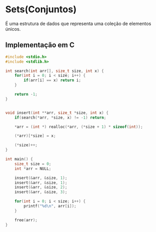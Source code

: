 # Sets(Conjuntos)

É uma estrutura de dados que representa uma coleção de elementos únicos.

## Implementação em C

```c
#include <stdio.h>
#include <stdlib.h>

int search(int arr[], size_t size, int x) {
    for(int i = 0; i < size; i++) {
        if(arr[i] == x) return i;
    }

    return -1;
}


void insert(int **arr, size_t *size, int x) {
    if(search(*arr, *size, x) != -1) return;

    *arr = (int *) realloc(*arr, (*size + 1) * sizeof(int));

    (*arr)[*size] = x;

    (*size)++;
}

int main() {
    size_t size = 0;
    int *arr = NULL;

    insert(&arr, &size, 1);
    insert(&arr, &size, 1);
    insert(&arr, &size, 2);
    insert(&arr, &size, 3);

    for(int i = 0; i < size; i++) {
        printf("%d\n", arr[i]);
    }

    free(arr);
}
```
